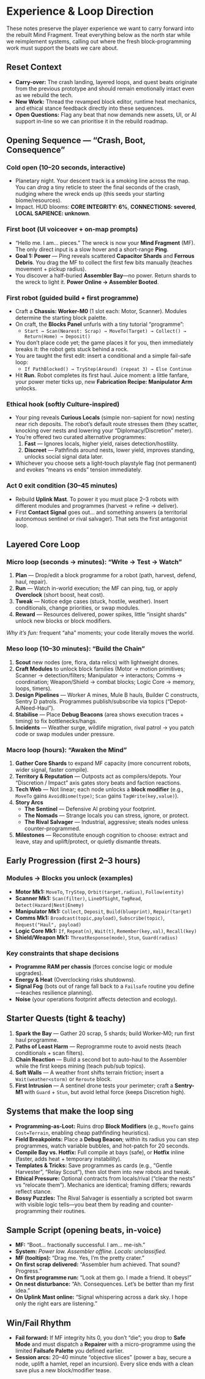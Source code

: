 # Experience & Loop Direction

These notes preserve the player experience we want to carry forward into the rebuilt Mind Fragment. Treat everything below as the north star while we reimplement systems, calling out where the fresh block-programming work must support the beats we care about.

## Reset Context
- **Carry-over:** The crash landing, layered loops, and quest beats originate from the previous prototype and should remain emotionally intact even as we rebuild the tech.
- **New Work:** Thread the revamped block editor, runtime heat mechanics, and ethical stance feedback directly into these sequences.
- **Open Questions:** Flag any beat that now demands new assets, UI, or AI support in-line so we can prioritise it in the rebuild roadmap.

## Opening Sequence — “Crash, Boot, Consequence”

### Cold open (10–20 seconds, interactive)
- Planetary night. Your descent track is a smoking line across the map. You can *drag* a tiny reticle to steer the final seconds of the crash, nudging where the wreck ends up (this seeds your starting biome/resources).
- Impact. HUD blooms: **CORE INTEGRITY: 6%**, **CONNECTIONS: severed**, **LOCAL SAPIENCE: unknown**.

### First boot (UI voiceover + on-map prompts)
- “Hello me. I am… pieces.” The wreck is now your **Mind Fragment** (MF). The only direct input is a slow hover and a short-range **Ping**.
- **Goal 1: Power** — Ping reveals scattered **Capacitor Shards** and **Ferrous Debris**. You drag the MF to collect the first few bits manually (teaches movement + pickup radius).
- You discover a half-buried **Assembler Bay**—no power. Return shards to the wreck to light it. **Power Online → Assembler Booted**.

### First robot (guided build + first programme)
- Craft a **Chassis: Worker-M0** (1 slot each: Motor, Scanner). Modules determine the starting block palette.
- On craft, the **Blocks Panel** unfurls with a tiny tutorial “programme”:
  - `Start → Scan(Nearest: Scrap) → MoveTo(Target) → Collect() → Return(Home) → Deposit()`
- You don’t place code yet; the game places it for you, then immediately breaks it: the robot gets stuck behind a rock.
- You are taught the first edit: insert a conditional and a simple fail-safe loop:
  - `If PathBlocked() → TryStep(Around) (repeat 3) → Else Continue`
- Hit **Run**. Robot completes its first haul. Juice moment: a little fanfare, your power meter ticks up, new **Fabrication Recipe: Manipulator Arm** unlocks.

### Ethical hook (softly Culture-inspired)
- Your ping reveals **Curious Locals** (simple non-sapient for now) nesting near rich deposits. The robot’s default route stresses them (they scatter, knocking over nests and lowering your “Diplomacy/Discretion” meter).
- You’re offered two curated alternative programmes:
  1. **Fast** — Ignores locals, higher yield, raises detection/hostility.
  2. **Discreet** — Pathfinds around nests, lower yield, improves standing, unlocks social signal data later.
- Whichever you choose sets a light-touch playstyle flag (not permanent) and evokes “means vs ends” tension immediately.

### Act 0 exit condition (30–45 minutes)
- Rebuild **Uplink Mast**. To power it you must place 2–3 robots with different modules and programmes (harvest → refine → deliver).
- First **Contact Signal** goes out… and something answers (a territorial autonomous sentinel or rival salvager). That sets the first antagonist loop.

## Layered Core Loop

### Micro loop (seconds → minutes): “Write → Test → Watch”
1. **Plan** — Drop/edit a block programme for a robot (path, harvest, defend, haul, repair).
2. **Run** — Watch in-world execution; the MF can ping, tug, or apply **Overclock** (short boost, heat cost).
3. **Tweak** — Notice edge cases (stuck, hostile, weather). Insert conditionals, change priorities, or swap modules.
4. **Reward** — Resources delivered, power spikes, little “insight shards” unlock new blocks or block modifiers.

*Why it’s fun:* frequent “aha” moments; your code literally moves the world.

### Meso loop (10–30 minutes): “Build the Chain”
1. **Scout** new nodes (ore, flora, data relics) with lightweight drones.
2. **Craft Modules** to unlock block families (Motor → motion primitives; Scanner → detection/filters; Manipulator → interactors; Comms → coordination; Weapon/Shield → combat blocks; Logic Core → memory, loops, timers).
3. **Design Pipelines** — Worker A mines, Mule B hauls, Builder C constructs, Sentry D patrols. Programmes publish/subscribe via topics (“Depot-A/Need-Haul”).
4. **Stabilise** — Place **Debug Beacons** (area shows execution traces + timing) to fix bottlenecks/hangs.
5. **Incidents** — Weather surge, wildlife migration, rival patrol → you patch code or swap modules under pressure.

### Macro loop (hours): “Awaken the Mind”
1. **Gather Core Shards** to expand MF capacity (more concurrent robots, wider signal, faster compile).
2. **Territory & Reputation** — Outposts act as compilers/depots. Your “Discretion / Impact” axis gates story beats and faction reactions.
3. **Tech Web** — Not linear; each node unlocks a **block modifier** (e.g., `MoveTo` gains `AvoidBiome(type)`; `Scan` gains `TagWrite(key,value)`).
4. **Story Arcs**
   - **The Sentinel** — Defensive AI probing your footprint.
   - **The Nomads** — Strange locals you can stress, ignore, or protect.
   - **The Rival Salvager** — Industrial, aggressive; steals nodes unless counter-programmed.
5. **Milestones** — Reconstitute enough cognition to choose: extract and leave, stay and uplift/protect, or quietly dismantle threats.

## Early Progression (first 2–3 hours)

### Modules → Blocks you unlock (examples)
- **Motor Mk1:** `MoveTo`, `TryStep`, `Orbit(target,radius)`, `Follow(entity)`
- **Scanner Mk1:** `Scan(filter)`, `LineOfSight`, `TagRead`, `Detect(Hazard|Nest|Enemy)`
- **Manipulator Mk1:** `Collect`, `Deposit`, `Build(blueprint)`, `Repair(target)`
- **Comms Mk1:** `Broadcast(topic,payload)`, `Subscribe(topic)`, `Request("Haul", payload)`
- **Logic Core Mk1:** `If`, `Repeat(n)`, `Wait(t)`, `Remember(key,val)`, `Recall(key)`
- **Shield/Weapon Mk1:** `ThreatResponse(mode)`, `Stun`, `Guard(radius)`

### Key constraints that shape decisions
- **Programme RAM per chassis** (forces concise logic or module upgrades).
- **Energy & Heat** (Overclocking risks shutdowns).
- **Signal Fog** (bots out of range fall back to a `Failsafe` routine you define—teaches resilience planning).
- **Noise** (your operations footprint affects detection and ecology).

## Starter Quests (tight & teachy)
1. **Spark the Bay** — Gather 20 scrap, 5 shards; build Worker-M0; run first haul programme.
2. **Paths of Least Harm** — Reprogramme route to avoid nests (teach conditionals + scan filters).
3. **Chain Reaction** — Build a second bot to auto-haul to the Assembler while the first keeps mining (teach pub/sub topics).
4. **Soft Walls** — A weather front shifts terrain friction; insert a `Wait(weather<storm)` or `Reroute` block.
5. **First Intrusion** — A sentinel drone tests your perimeter; craft a **Sentry-M1** with `Guard` + `Stun`, but avoid lethal force (keeps Discretion high).

## Systems that make the loop sing
- **Programming-as-Loot:** Ruins drop **Block Modifiers** (e.g., `MoveTo` gains `Cost=Terrain`, enabling cheap pathfinding heuristics).
- **Field Breakpoints:** Place a **Debug Beacon**; within its radius you can step programmes, watch variable bubbles, and hot-patch for 20 seconds.
- **Compile Bay vs. Hotfix:** Full compile at bays (safe), or **Hotfix** inline (faster, adds heat + temporary instability).
- **Templates & Tricks:** Save programmes as cards (e.g., “Gentle Harvester”, “Relay Scout”), then slot them into new robots and tweak.
- **Ethical Pressure:** Optional contracts from locals/rival (“clear the nests” vs “relocate them”). Mechanics are identical; framing differs; rewards reflect stance.
- **Bossy Puzzles:** The Rival Salvager is essentially a scripted bot swarm with visible logic tells—you beat them by reading and counter-programming their routines.

## Sample Script (opening beats, in-voice)
- **MF:** “Boot… fractionally successful. I am… me-ish.”
- **System:** *Power low. Assembler offline. Locals: unclassified.*
- **MF (tooltips):** “Drag me. Yes, I’m the pretty crater.”
- **On first scrap delivered:** “Assembler hum achieved. That sound? Progress.”
- **On first programme run:** “Look at them go. I made a friend. It obeys!”
- **On nest disturbance:** “Ah. Consequences. Let’s be better than my first idea.”
- **On Uplink Mast online:** “Signal whispering across a dark sky. I hope only the right ears are listening.”

## Win/Fail Rhythm
- **Fail forward:** If MF integrity hits 0, you don’t “die”; you drop to **Safe Mode** and must dispatch a **Repairer** with a micro-programme using the limited **Failsafe Palette** you defined earlier.
- **Session arcs:** 20–40 minute “objective slices” (power a bay, secure a node, uplift a hamlet, repel an incursion). Every slice ends with a clean save plus a new block/modifier tease.
